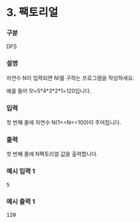 # 3. 팩토리얼

### 구분

<p>DFS</p>

### 설명

<p>자연수 N이 입력되면 N!를 구하는 프로그램을 작성하세요.</p>
<p>예를 들어 5!=5*4*3*2*1=120입니다.</p>

### 입력

<p>첫 번째 줄에 자연수 N(1<=N<=100)이 주어집니다.</p>

### 출력

<p>첫 번째 줄에 N팩토리얼 값을 출력합니다.</p>

### 예시 입력 1

<pre>5</pre>

### 예시 출력 1

<pre>120</pre>